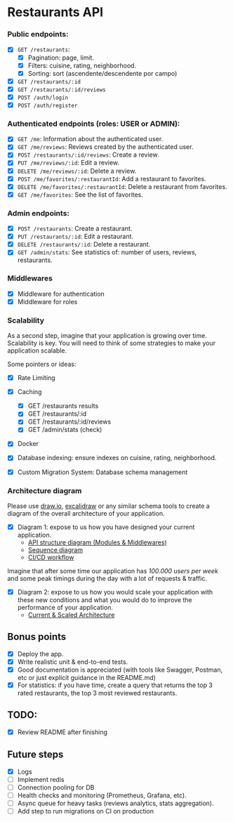 # Restaurants API

### Public endpoints:
- [x] `GET /restaurants`:
    - [x] Pagination: page, limit.
	- [x] Filters: cuisine, rating, neighborhood.
	- [x] Sorting: sort (ascendente/descendente por campo)
- [x] `GET /restaurants/:id`
- [x] `GET /restaurants/:id/reviews`
- [x] `POST /auth/login`
- [x] `POST /auth/register`

### Authenticated endpoints (roles: USER or ADMIN):
- [x] `GET /me`: Information about the authenticated user.
- [X] `GET /me/reviews`: Reviews created by the authenticated user.
- [X] `POST /restaurants/:id/reviews`: Create a review.
- [X] `PUT /me/reviews/:id`: Edit a review.
- [X] `DELETE /me/reviews/:id`: Delete a review.
- [X] `POST /me/favorites/:restaurantId`: Add a restaurant to favorites.
- [X] `DELETE /me/favorites/:restaurantId`: Delete a restaurant from favorites.
- [X] `GET /me/favorites`: See the list of favorites.

### Admin endpoints:
- [X] `POST /restaurants`: Create a restaurant.
- [X] `PUT /restaurants/:id`: Edit a restaurant.
- [X] `DELETE /restaurants/:id`: Delete a restaurant.
- [X] `GET /admin/stats`: See statistics of: number of users, reviews, restaurants.

### Middlewares    

- [x] Middleware for authentication
- [x] Middleware for roles

### Scalability

As a second step, imagine that your application is growing over time. Scalability is key.
You will need to think of some strategies to make your application scalable. 

Some pointers or ideas:

- [X] Rate Limiting
- [X] Caching
  - [X] GET /restaurants results
  - [X] GET /restaurants/:id
  - [X] GET /restaurants/:id/reviews
  - [X] GET /admin/stats (check)
- [X] Docker
- [X] Database indexing: ensure indexes on cuisine, rating, neighborhood.
- [X] Custom Migration System: Database schema management


### Architecture diagram

Please use [draw.io](https://draw.io), [excalidraw](https://excalidraw.com) or any similar schema tools to create a diagram of the overall architecture of your application.

- [X] Diagram 1: expose to us how you have designed your current application.
  - [API structure diagram (Modules & Middlewares)](./docs/api-structure-diagram.drawio)
  - [Sequence diagram](./docs/sequence-diagram.drawio)
  - [CI/CD workflow](./docs/cicd-flow.drawio)

Imagine that after some time our application has *100.000 users per week* and some peak timings during the day with a lot of requests & traffic. 

- [X] Diagram 2: expose to us how you would scale your application with these new conditions and what you would do to improve the performance of your application.
  - [Current & Scaled Architecture](./docs/architecture-scaled.drawio)


## Bonus points

- [X] Deploy the app.
- [X] Write realistic unit & end-to-end tests.
- [X] Good documentation is appreciated (with tools like Swagger, Postman, etc or just explicit guidance in the README.md)
- [X] For statistics: if you have time, create a query that returns the top 3 rated restaurants, the top 3 most reviewed restaurants.

## TODO:

- [X] Review README after finishing

## Future steps

- [X] Logs
- [ ] Implement redis
- [ ] Connection pooling for DB
- [ ] Health checks and monitoring (Prometheus, Grafana, etc).
- [ ] Async queue for heavy tasks (reviews analytics, stats aggregation).
- [ ] Add step to run migrations on CI on production
